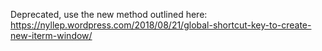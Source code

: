 Deprecated, use the new method outlined here: https://nyllep.wordpress.com/2018/08/21/global-shortcut-key-to-create-new-iterm-window/
